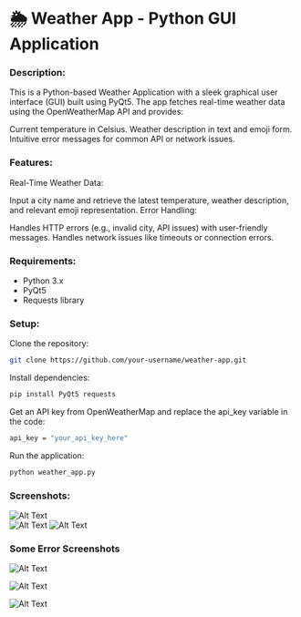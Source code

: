 # 🌦️ Weather App - Python GUI Application
### Description:
This is a Python-based Weather Application with a sleek graphical user interface (GUI) built using PyQt5. The app fetches real-time weather data using the OpenWeatherMap API and provides:

Current temperature in Celsius.
Weather description in text and emoji form.
Intuitive error messages for common API or network issues.
### Features:
Real-Time Weather Data:

Input a city name and retrieve the latest temperature, weather description, and relevant emoji representation.
Error Handling:

Handles HTTP errors (e.g., invalid city, API issues) with user-friendly messages.
Handles network issues like timeouts or connection errors.

### Requirements:
- Python 3.x
- PyQt5
- Requests library
### Setup:
Clone the repository:

```bash
git clone https://github.com/your-username/weather-app.git
```
Install dependencies:
```bash
pip install PyQt5 requests
```
Get an API key from OpenWeatherMap and replace the api_key variable in the code:
```bash
api_key = "your_api_key_here"
```
Run the application:
```bash
python weather_app.py
```
### Screenshots:

![Alt Text](https://github.com/AnishJain34/WeatherAPIApp/blob/main/Images/Weather-Images/Screenshot%202024-12-04%20222257.png)
<br>
![Alt Text](https://github.com/AnishJain34/WeatherAPIApp/blob/main/Images/Weather-Images/Screenshot%202024-12-04%20222719.png)
![Alt Text](https://github.com/AnishJain34/WeatherAPIApp/blob/main/Images/Weather-Images/Screenshot%202024-12-04%20222535.png)
### Some Error Screenshots

![Alt Text](https://github.com/AnishJain34/WeatherAPIApp/blob/main/Images/Error-message/Screenshot%202024-12-04%20222751.png)

![Alt Text](https://github.com/AnishJain34/WeatherAPIApp/blob/main/Images/Error-message/Screenshot%202024-12-04%20222900.png)

![Alt Text](https://github.com/AnishJain34/WeatherAPIApp/blob/main/Images/Error-message/Screenshot%202024-12-04%20222934.png)
